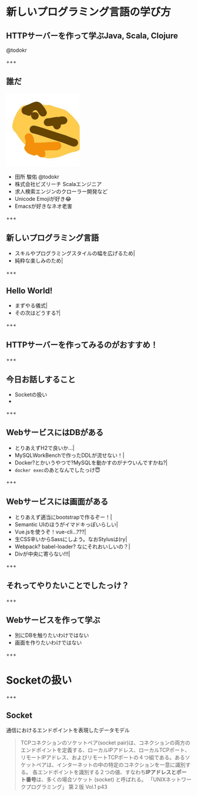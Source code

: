 # 新しいプログラミング言語の学び方
## HTTPサーバーを作って学ぶJava, Scala, Clojure

@todokr

+++

## 誰だ

<img src="assets/img/icon.jpg" width="200px" height="200px" />

- 田所 駿佑 @todokr
- 株式会社ビズリーチ Scalaエンジニア
- 求人検索エンジンのクローラー開発など
- Unicode Emojiが好き😂
- Emacsが好きなネオ老害

+++

## 新しいプログラミング言語

- スキルやプログラミングスタイルの幅を広げるため|
- 純粋な楽しみのため|

+++

## Hello World!

- まずやる儀式|
- その次はどうする?|

+++

## HTTPサーバーを作ってみるのがおすすめ！

+++

## 今日お話しすること

  - Socketの扱い
  -

+++

## WebサービスにはDBがある
- とりあえずH2で良いか...|
- MySQLWorkBenchで作ったDDLが流せない！|
- Docker?とかいうやつで?MySQLを動かすのがナウいんですかね?|
- `docker exec`のあとなんでしたっけ😇

+++

## Webサービスには画面がある
- とりあえず適当にbootstrapで作るぞー！|
- Semantic UIのほうがイマドキっぽいらしい|
- Vue.jsを使うぞ！vue-cli...???|
- 生CSS辛いからSassにしよう。なおStylusは(ry|
- Webpack? babel-loader? なにそれおいしいの？|
- Divが中央に寄らない!!!|

+++

## それってやりたいことでしたっけ？

+++

## Webサービスを作って学ぶ

- 別にDBを触りたいわけではない
- 画面を作りたいわけではない

+++

# Socketの扱い

+++

## Socket

通信におけるエンドポイントを表現したデータモデル

> TCPコネクションのソケットペア(socket pair)は、コネクションの両方のエンドポイントを定義する、ローカルIPアドレス、ローカルTCPポート、リモートIPアドレス、およびリモートTCPポートの４つ組である。あるソケットペアは、インターネットの中の特定のコネクションを一意に識別する。
> 各エンドポイントを識別する２つの値、すなわち**IPアドレスとポート番号**は、多くの場合ソケット (socket) と呼ばれる。
> 「UNIXネットワークプログラミング」 第２版 Vol.1 p43
